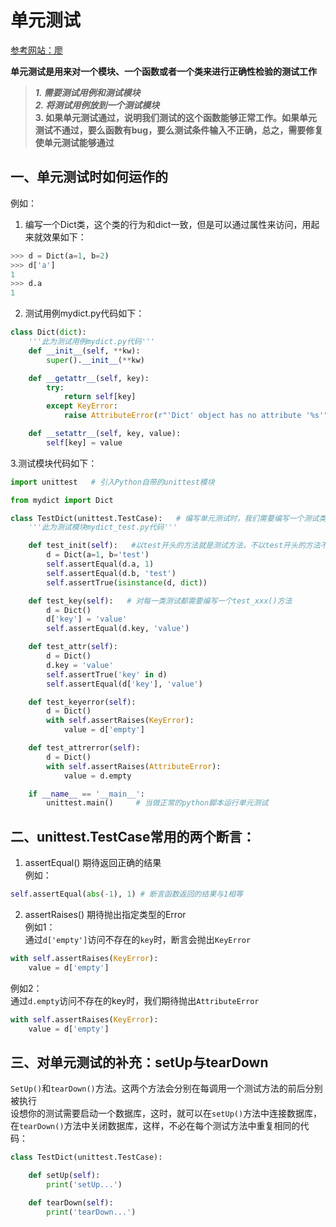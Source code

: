 # 单元测试
[参考网站：廖](https://www.liaoxuefeng.com/wiki/1016959663602400/1017604210683936#0)


**单元测试是用来对一个模块、一个函数或者一个类来进行正确性检验的测试工作**

> ***1. 需要测试用例和测试模块***  
> ***2. 将测试用例放到一个测试模块***  
**3. 如果单元测试通过，说明我们测试的这个函数能够正常工作。如果单元测试不通过，要么函数有bug，要么测试条件输入不正确，总之，需要修复使单元测试能够通过**

## 一、单元测试时如何运作的
例如：

1. 编写一个Dict类，这个类的行为和dict一致，但是可以通过属性来访问，用起来就效果如下：
```python
>>> d = Dict(a=1, b=2)
>>> d['a']
1
>>> d.a
1
```


2. 测试用例mydict.py代码如下：
```python
class Dict(dict):
    '''此为测试用例mydict.py代码'''
    def __init__(self, **kw):
        super().__init__(**kw)

    def __getattr__(self, key):
        try:
            return self[key]
        except KeyError:
            raise AttributeError(r"'Dict' object has no attribute '%s'" % key)

    def __setattr__(self, key, value):
        self[key] = value
```

3.测试模块代码如下：
```python
import unittest   # 引入Python自带的unittest模块

from mydict import Dict

class TestDict(unittest.TestCase):   # 编写单元测试时，我们需要编写一个测试类，从unittest.TestCase继承
    '''此为测试模块mydict_test.py代码'''

    def test_init(self):   #以test开头的方法就是测试方法，不以test开头的方法不被认为是测试方法，测试的时候不会被执行
        d = Dict(a=1, b='test')
        self.assertEqual(d.a, 1)
        self.assertEqual(d.b, 'test')
        self.assertTrue(isinstance(d, dict))

    def test_key(self):   # 对每一类测试都需要编写一个test_xxx()方法
        d = Dict()
        d['key'] = 'value'
        self.assertEqual(d.key, 'value')

    def test_attr(self):
        d = Dict()
        d.key = 'value'
        self.assertTrue('key' in d)
        self.assertEqual(d['key'], 'value')

    def test_keyerror(self):
        d = Dict()
        with self.assertRaises(KeyError):
            value = d['empty']

    def test_attrerror(self):
        d = Dict()
        with self.assertRaises(AttributeError):
            value = d.empty

    if __name__ == '__main__':  
        unittest.main()     # 当做正常的python脚本运行单元测试
```


## 二、unittest.TestCase常用的两个断言：

1. assertEqual()
期待返回正确的结果  
例如：  
```python
self.assertEqual(abs(-1), 1) # 断言函数返回的结果与1相等
```

2. assertRaises()
期待抛出指定类型的Error  
例如1：  
通过`d['empty']`访问不存在的`key`时，断言会抛出`KeyError`  
```python
with self.assertRaises(KeyError):
    value = d['empty']
```
例如2：  
通过`d.empty`访问不存在的key时，我们期待抛出`AttributeError`
```python
with self.assertRaises(KeyError):
    value = d['empty']
```



## 三、对单元测试的补充：setUp与tearDown


`SetUp()`和`tearDown()`方法。这两个方法会分别在每调用一个测试方法的前后分别被执行  
设想你的测试需要启动一个数据库，这时，就可以在`setUp()`方法中连接数据库，在`tearDown()`方法中关闭数据库，这样，不必在每个测试方法中重复相同的代码：

```python
class TestDict(unittest.TestCase):

    def setUp(self):
        print('setUp...')

    def tearDown(self):
        print('tearDown...')
```